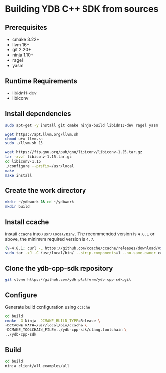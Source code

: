 # Building YDB C++ SDK from sources

## Prerequisites

- cmake 3.22+
- llvm 16+
- git 2.20+
- ninja 1.10+
- ragel
- yasm

## Runtime Requirements

- libidn11-dev
- libiconv

## Install dependencies

```bash
sudo apt-get -y install git cmake ninja-build libidn11-dev ragel yasm

wget https://apt.llvm.org/llvm.sh
chmod u+x llvm.sh
sudo ./llvm.sh 16

wget https://ftp.gnu.org/pub/gnu/libiconv/libiconv-1.15.tar.gz
tar -xvzf libiconv-1.15.tar.gz
cd libiconv-1.15
./configure --prefix=/usr/local
make
make install
```

## Create the work directory

```bash
mkdir ~/ydbwork && cd ~/ydbwork
mkdir build
```

## Install ccache

Install `ccache` into `/usr/local/bin/`. The recommended version is `4.8.1` or above, the minimum required version is `4.7`.

```bash
(V=4.8.1; curl -L https://github.com/ccache/ccache/releases/download/v${V}/ccache-${V}-linux-x86_64.tar.xz | \
sudo tar -xJ -C /usr/local/bin/ --strip-components=1 --no-same-owner ccache-${V}-linux-x86_64/ccache)
```

## Clone the ydb-cpp-sdk repository

```bash
git clone https://github.com/ydb-platform/ydb-cpp-sdk.git
```

## Configure

Generate build configuration using `ccache`

```bash
cd build
cmake -G Ninja -DCMAKE_BUILD_TYPE=Release \
-DCCACHE_PATH=/usr/local/bin/ccache \
-DCMAKE_TOOLCHAIN_FILE=../ydb-cpp-sdk/clang.toolchain \
../ydb-cpp-sdk
```

## Build

```bash
cd build
ninja client/all examples/all
```
